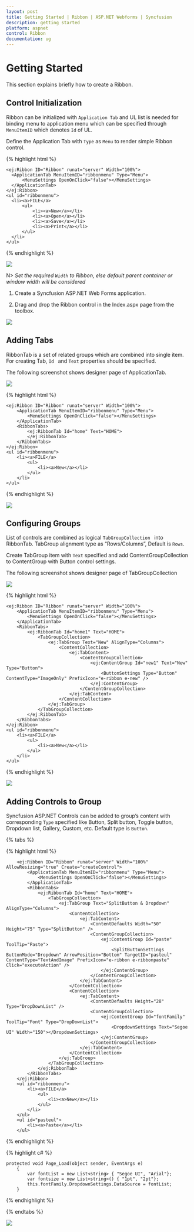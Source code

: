 ```yaml
---
layout: post
title: Getting Started | Ribbon | ASP.NET Webforms | Syncfusion
description: getting started
platform: aspnet
control: Ribbon
documentation: ug
---
```


# Getting Started

This section explains briefly how to create a Ribbon.

## Control Initialization

Ribbon can be initialized with `Application Tab` and UL list is needed for binding menu to application menu which can be specified through `MenuItemID` which denotes `Id` of UL.

Define the Application Tab with `Type` as `Menu` to render simple Ribbon control.

{% highlight html %}

    <ej:Ribbon ID="Ribbon" runat="server" Width="100%">
      <ApplicationTab MenuItemID="ribbonmenu" Type="Menu">
          <MenuSettings OpenOnClick="false"></MenuSettings>
      </ApplicationTab>
    </ej:Ribbon>
    <ul id="ribbonmenu">
      <li><a>FILE</a>
          <ul>
              <li><a>New</a></li>
              <li><a>Open</a></li>
              <li><a>Save</a></li>
              <li><a>Print</a></li>
          </ul>
      </li>
    </ul>

{% endhighlight %}


![](Getting-Started_images/Getting-Started_img1.png)

N> _Set the required `Width` to Ribbon, else default parent container or window width will be considered_

1. Create a Syncfusion ASP.NET Web Forms application.

2. Drag and drop the Ribbon control in the Index.aspx page from the toolbox.
 
 ![](Getting-Started_images/Getting-Started_img2.png)
 
  
## Adding Tabs
 
 RibbonTab is a set of related groups which are combined into single item. For creating Tab, `Id ` and `Text` properties should be specified. 
 
 The following screenshot shows designer page of ApplicationTab.
 
 ![](Getting-Started_images/Getting-Started_img3.png)
 
 
 {% highlight html %}

    <ej:Ribbon ID="Ribbon" runat="server" Width="100%">
        <ApplicationTab MenuItemID="ribbonmenu" Type="Menu">
            <MenuSettings OpenOnClick="false"></MenuSettings>
        </ApplicationTab>
        <RibbonTabs>
            <ej:RibbonTab Id="home" Text="HOME">
            </ej:RibbonTab>
        </RibbonTabs>
    </ej:Ribbon>
    <ul id="ribbonmenu">
        <li><a>FILE</a>
            <ul>
                <li><a>New</a></li>
            </ul>
        </li>
    </ul>

{% endhighlight %}
 
![](Getting-Started_images/Getting-Started_img4.png)


## Configuring Groups

List of controls are combined as logical `TabGroupCollection ` into RibbonTab. TabGroup alignment type as “Rows/Columns”, Default is `Rows`. 

Create TabGroup item with `Text` specified and add ContentGroupCollection to ContentGroup with Button control settings.

The following screenshot shows designer page of TabGroupCollection

![](Getting-Started_images/Getting-Started_img5.png)

{% highlight html %}

    <ej:Ribbon ID="Ribbon" runat="server" Width="100%">
        <ApplicationTab MenuItemID="ribbonmenu" Type="Menu">
            <MenuSettings OpenOnClick="false"></MenuSettings>
        </ApplicationTab>
        <RibbonTabs>
            <ej:RibbonTab Id="home1" Text="HOME">
                <TabGroupCollection>
                    <ej:TabGroup Text="New" AlignType="Columns">
                        <ContentCollection>
                            <ej:TabContent>
                                <ContentGroupCollection>
                                    <ej:ContentGroup Id="new1" Text="New" Type="Button">
                                        <ButtonSettings Type="Button" ContentType="ImageOnly" PrefixIcon="e-ribbon e-new" />
                                    </ej:ContentGroup>
                                </ContentGroupCollection>
                            </ej:TabContent>
                        </ContentCollection>
                    </ej:TabGroup>
                </TabGroupCollection>
            </ej:RibbonTab>
        </RibbonTabs>
    </ej:Ribbon>
    <ul id="ribbonmenu">
        <li><a>FILE</a>
            <ul>
                <li><a>New</a></li>
            </ul>
        </li>
    </ul>   

{% endhighlight %}

![](Getting-Started_images/Getting-Started_img6.png)

## Adding Controls to Group

Syncfusion ASP.NET Controls can be added to group’s content with corresponding `Type` specified like Button, Split button, Toggle button, Dropdown list, Gallery, Custom, etc. Default type is `Button`.


{% tabs %}

{% highlight html %}

        <ej:Ribbon ID="Ribbon" runat="server" Width="100%" AllowResizing="true" Create="createControl">
            <ApplicationTab MenuItemID="ribbonmenu" Type="Menu">
                <MenuSettings OpenOnClick="false"></MenuSettings>
            </ApplicationTab>
            <RibbonTabs>
                <ej:RibbonTab Id="home" Text="HOME">
                    <TabGroupCollection>
                        <ej:TabGroup Text="SplitButton & Dropdown" AlignType="Columns">
                            <ContentCollection>
                                <ej:TabContent>
                                    <ContentDefaults Width="50" Height="75" Type="SplitButton" />
                                    <ContentGroupCollection>
                                        <ej:ContentGroup Id="paste" ToolTip="Paste">
                                            <SplitButtonSettings ButtonMode="Dropdown" ArrowPosition="Bottom" TargetID="pasteul" ContentType="TextAndImage" PrefixIcon="e-ribbon e-ribbonpaste" Click="executeAction" />
                                        </ej:ContentGroup>
                                    </ContentGroupCollection>
                                </ej:TabContent>
                            </ContentCollection>
                            <ContentCollection>
                                <ej:TabContent>
                                    <ContentDefaults Height="28" Type="DropDownList" />
                                    <ContentGroupCollection>
                                        <ej:ContentGroup Id="fontFamily" ToolTip="Font" Type="DropDownList">
                                            <DropdownSettings Text="Segoe UI" Width="150"></DropdownSettings>        
                                        </ej:ContentGroup>
                                    </ContentGroupCollection>
                                </ej:TabContent>
                            </ContentCollection>
                        </ej:TabGroup>
                    </TabGroupCollection>
                </ej:RibbonTab>      
            </RibbonTabs>
        </ej:Ribbon>       
        <ul id="ribbonmenu">
            <li><a>FILE</a>
                <ul>
                    <li><a>New</a></li>
                </ul>
            </li>
        </ul>
        <ul id="pasteul">
            <li><a>Paste</a></li>
        </ul>

{% endhighlight %}



{% highlight c# %}


    protected void Page_Load(object sender, EventArgs e)
        {
            var fontList = new List<string> { "Segoe UI", "Arial"};
            var fontsize = new List<string>() { "1pt", "2pt"};
            this.fontFamily.DropdownSettings.DataSource = fontList;
        }


{% endhighlight %}

{% endtabs %}

![](Getting-Started_images/Getting-Started_img7.png)




